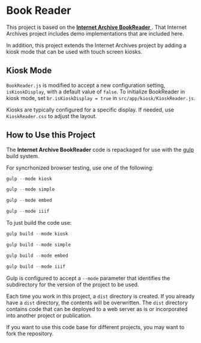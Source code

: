 
# Book Reader

This project is based on the [ **Internet Archive BookReader** ](https://github.com/internetarchive/bookreader).
That Internet Archives project includes demo implementations that are included here.  

In addition, this project extends the Internet Archives project by adding a kiosk mode that can be used with touch screen kiosks.

## Kiosk Mode

`BookReader.js` is modified to accept a new configuration setting, `isKioskDisplay`, with a default value of `false`.  To initialize BookReader
in kiosk mode, set `br.isKioskDisplay = true` in `src/app/kiosk/KioskReader.js`.

Kiosks are typically configured for a specific display.  If needed, use `KioskReader.css` to adjust the layout.



## How to Use this Project

The **Internet Archive BookReader** code is repackaged for use with the  [gulp](https://github.com/gulpjs/gulp) build system.

For syncrhonized browser testing, use one of the following:

```javascript
gulp --mode kiosk

gulp --mode simple

gulp --mode embed

gulp --mode iiif
```

To just build the code use:

```javascript
gulp build --mode kiosk

gulp build --mode simple

gulp build --mode embed

gulp build --mode iiif
```

Gulp is configured to accept a `--mode` parameter that identifies the subdirectory for the version of the project to be used.

Each time you work in this project, a `dist` directory is created.  If you already have a `dist` directory, the contents
will be overwritten.  The `dist` directory contains code that can be deployed to a web server as is or
incorporated into another project or publication.

If you want to use this code base for different projects, you may want to fork the repository.

